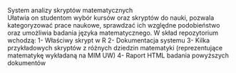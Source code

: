 System analizy skryptów matematycznych  <br>
Ułatwia on studentom wybór kursów oraz skryptów do nauki, pozwala kategoryzować prace naukowe, sprawdzać ich względne podobieństwo oraz umożliwia badania języka matematycznego.
W skład repozytorium wchodzą:
1- Właściwy skrypt w R
2- Dokumentacja systemu
3- Kilka przykładowych skryptów z różnych dziedzin matematyki (reprezentujące matematykę wykładaną na MIM UW)
4- Raport HTML badania powyższych dokumentów
